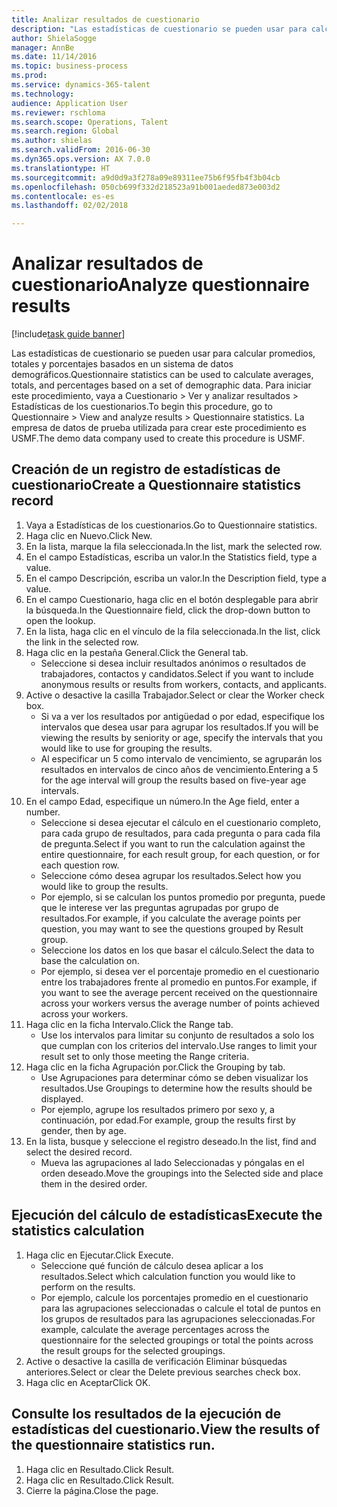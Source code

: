 ```yaml
--- 
title: Analizar resultados de cuestionario
description: "Las estadísticas de cuestionario se pueden usar para calcular promedios, totales y porcentajes basados en un sistema de datos demográficos."
author: ShielaSogge
manager: AnnBe
ms.date: 11/14/2016
ms.topic: business-process
ms.prod: 
ms.service: dynamics-365-talent
ms.technology: 
audience: Application User
ms.reviewer: rschloma
ms.search.scope: Operations, Talent
ms.search.region: Global
ms.author: shielas
ms.search.validFrom: 2016-06-30
ms.dyn365.ops.version: AX 7.0.0
ms.translationtype: HT
ms.sourcegitcommit: a9d0d9a3f278a09e89311ee75b6f95fb4f3b04cb
ms.openlocfilehash: 050cb699f332d218523a91b001aeded873e003d2
ms.contentlocale: es-es
ms.lasthandoff: 02/02/2018

---
```

# <a name="analyze-questionnaire-results"></a><span data-ttu-id="648a5-103">Analizar resultados de cuestionario</span><span class="sxs-lookup"><span data-stu-id="648a5-103">Analyze questionnaire results</span></span>

[!include[task guide banner](../../includes/task-guide-banner.md)]

<span data-ttu-id="648a5-104">Las estadísticas de cuestionario se pueden usar para calcular promedios, totales y porcentajes basados en un sistema de datos demográficos.</span><span class="sxs-lookup"><span data-stu-id="648a5-104">Questionnaire statistics can be used to calculate averages, totals, and percentages based on a set of demographic data.</span></span> <span data-ttu-id="648a5-105">Para iniciar este procedimiento, vaya a Cuestionario > Ver y analizar resultados > Estadísticas de los cuestionarios.</span><span class="sxs-lookup"><span data-stu-id="648a5-105">To begin this procedure, go to Questionnaire > View and analyze results > Questionnaire statistics.</span></span> <span data-ttu-id="648a5-106">La empresa de datos de prueba utilizada para crear este procedimiento es USMF.</span><span class="sxs-lookup"><span data-stu-id="648a5-106">The demo data company used to create this procedure is USMF.</span></span>


## <a name="create-a-questionnaire-statistics-record"></a><span data-ttu-id="648a5-107">Creación de un registro de estadísticas de cuestionario</span><span class="sxs-lookup"><span data-stu-id="648a5-107">Create a Questionnaire statistics record</span></span>
1. <span data-ttu-id="648a5-108">Vaya a Estadísticas de los cuestionarios.</span><span class="sxs-lookup"><span data-stu-id="648a5-108">Go to Questionnaire statistics.</span></span>
2. <span data-ttu-id="648a5-109">Haga clic en Nuevo.</span><span class="sxs-lookup"><span data-stu-id="648a5-109">Click New.</span></span>
3. <span data-ttu-id="648a5-110">En la lista, marque la fila seleccionada.</span><span class="sxs-lookup"><span data-stu-id="648a5-110">In the list, mark the selected row.</span></span>
4. <span data-ttu-id="648a5-111">En el campo Estadísticas, escriba un valor.</span><span class="sxs-lookup"><span data-stu-id="648a5-111">In the Statistics field, type a value.</span></span>
5. <span data-ttu-id="648a5-112">En el campo Descripción, escriba un valor.</span><span class="sxs-lookup"><span data-stu-id="648a5-112">In the Description field, type a value.</span></span>
6. <span data-ttu-id="648a5-113">En el campo Cuestionario, haga clic en el botón desplegable para abrir la búsqueda.</span><span class="sxs-lookup"><span data-stu-id="648a5-113">In the Questionnaire field, click the drop-down button to open the lookup.</span></span>
7. <span data-ttu-id="648a5-114">En la lista, haga clic en el vínculo de la fila seleccionada.</span><span class="sxs-lookup"><span data-stu-id="648a5-114">In the list, click the link in the selected row.</span></span>
8. <span data-ttu-id="648a5-115">Haga clic en la pestaña General.</span><span class="sxs-lookup"><span data-stu-id="648a5-115">Click the General tab.</span></span>
    * <span data-ttu-id="648a5-116">Seleccione si desea incluir resultados anónimos o resultados de trabajadores, contactos y candidatos.</span><span class="sxs-lookup"><span data-stu-id="648a5-116">Select if you want to include anonymous results or results from workers, contacts, and applicants.</span></span>  
9. <span data-ttu-id="648a5-117">Active o desactive la casilla Trabajador.</span><span class="sxs-lookup"><span data-stu-id="648a5-117">Select or clear the Worker check box.</span></span>
    * <span data-ttu-id="648a5-118">Si va a ver los resultados por antigüedad o por edad, especifique los intervalos que desea usar para agrupar los resultados.</span><span class="sxs-lookup"><span data-stu-id="648a5-118">If you will be viewing the results by seniority or age, specify the intervals that you would like to use for grouping the results.</span></span>  
    * <span data-ttu-id="648a5-119">Al especificar un 5 como intervalo de vencimiento, se agruparán los resultados en intervalos de cinco años de vencimiento.</span><span class="sxs-lookup"><span data-stu-id="648a5-119">Entering a 5 for the age interval will group the results based on five-year age intervals.</span></span>  
10. <span data-ttu-id="648a5-120">En el campo Edad, especifique un número.</span><span class="sxs-lookup"><span data-stu-id="648a5-120">In the Age field, enter a number.</span></span>
    * <span data-ttu-id="648a5-121">Seleccione si desea ejecutar el cálculo en el cuestionario completo, para cada grupo de resultados, para cada pregunta o para cada fila de pregunta.</span><span class="sxs-lookup"><span data-stu-id="648a5-121">Select if you want to run the calculation against the entire questionnaire, for each result group, for each question, or for each question row.</span></span>  
    * <span data-ttu-id="648a5-122">Seleccione cómo desea agrupar los resultados.</span><span class="sxs-lookup"><span data-stu-id="648a5-122">Select how you would like to group the results.</span></span>  
    * <span data-ttu-id="648a5-123">Por ejemplo, si se calculan los puntos promedio por pregunta, puede que le interese ver las preguntas agrupadas por grupo de resultados.</span><span class="sxs-lookup"><span data-stu-id="648a5-123">For example, if you calculate the average points per question, you may want to see the questions grouped by Result group.</span></span>  
    * <span data-ttu-id="648a5-124">Seleccione los datos en los que basar el cálculo.</span><span class="sxs-lookup"><span data-stu-id="648a5-124">Select the data to base the calculation on.</span></span>  
    * <span data-ttu-id="648a5-125">Por ejemplo, si desea ver el porcentaje promedio en el cuestionario entre los trabajadores frente al promedio en puntos.</span><span class="sxs-lookup"><span data-stu-id="648a5-125">For example, if you want to see the average percent received on the questionnaire across your workers versus the average number of points achieved across your workers.</span></span>  
11. <span data-ttu-id="648a5-126">Haga clic en la ficha Intervalo.</span><span class="sxs-lookup"><span data-stu-id="648a5-126">Click the Range tab.</span></span>
    * <span data-ttu-id="648a5-127">Use los intervalos para limitar su conjunto de resultados a solo los que cumplan con los criterios del intervalo.</span><span class="sxs-lookup"><span data-stu-id="648a5-127">Use ranges to limit your result set to only those meeting the Range criteria.</span></span>  
12. <span data-ttu-id="648a5-128">Haga clic en la ficha Agrupación por.</span><span class="sxs-lookup"><span data-stu-id="648a5-128">Click the Grouping by tab.</span></span>
    * <span data-ttu-id="648a5-129">Use Agrupaciones para determinar cómo se deben visualizar los resultados.</span><span class="sxs-lookup"><span data-stu-id="648a5-129">Use Groupings to determine how the results should be displayed.</span></span>  
    * <span data-ttu-id="648a5-130">Por ejemplo, agrupe los resultados primero por sexo y, a continuación, por edad.</span><span class="sxs-lookup"><span data-stu-id="648a5-130">For example, group the results first by gender, then by age.</span></span>  
13. <span data-ttu-id="648a5-131">En la lista, busque y seleccione el registro deseado.</span><span class="sxs-lookup"><span data-stu-id="648a5-131">In the list, find and select the desired record.</span></span>
    * <span data-ttu-id="648a5-132">Mueva las agrupaciones al lado Seleccionadas y póngalas en el orden deseado.</span><span class="sxs-lookup"><span data-stu-id="648a5-132">Move the groupings into the Selected side and place them in the desired order.</span></span>  

## <a name="execute-the-statistics-calculation"></a><span data-ttu-id="648a5-133">Ejecución del cálculo de estadísticas</span><span class="sxs-lookup"><span data-stu-id="648a5-133">Execute the statistics calculation</span></span>
1. <span data-ttu-id="648a5-134">Haga clic en Ejecutar.</span><span class="sxs-lookup"><span data-stu-id="648a5-134">Click Execute.</span></span>
    * <span data-ttu-id="648a5-135">Seleccione qué función de cálculo desea aplicar a los resultados.</span><span class="sxs-lookup"><span data-stu-id="648a5-135">Select which calculation function you would like to perform on the results.</span></span>  
    * <span data-ttu-id="648a5-136">Por ejemplo, calcule los porcentajes promedio en el cuestionario para las agrupaciones seleccionadas o calcule el total de puntos en los grupos de resultados para las agrupaciones seleccionadas.</span><span class="sxs-lookup"><span data-stu-id="648a5-136">For example, calculate the average percentages across the questionnaire for the selected groupings or total the points across the result groups for the selected groupings.</span></span>  
2. <span data-ttu-id="648a5-137">Active o desactive la casilla de verificación Eliminar búsquedas anteriores.</span><span class="sxs-lookup"><span data-stu-id="648a5-137">Select or clear the Delete previous searches check box.</span></span>
3. <span data-ttu-id="648a5-138">Haga clic en Aceptar</span><span class="sxs-lookup"><span data-stu-id="648a5-138">Click OK.</span></span>

## <a name="view-the-results-of-the-questionnaire-statistics-run"></a><span data-ttu-id="648a5-139">Consulte los resultados de la ejecución de estadísticas del cuestionario.</span><span class="sxs-lookup"><span data-stu-id="648a5-139">View the results of the questionnaire statistics run.</span></span>
1. <span data-ttu-id="648a5-140">Haga clic en Resultado.</span><span class="sxs-lookup"><span data-stu-id="648a5-140">Click Result.</span></span>
2. <span data-ttu-id="648a5-141">Haga clic en Resultado.</span><span class="sxs-lookup"><span data-stu-id="648a5-141">Click Result.</span></span>
3. <span data-ttu-id="648a5-142">Cierre la página.</span><span class="sxs-lookup"><span data-stu-id="648a5-142">Close the page.</span></span>


